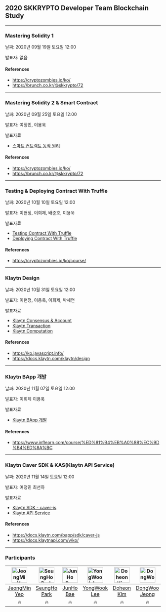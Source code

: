 ## 2020 SKKRYPTO Developer Team Blockchain Study

***
### Mastering Solidity 1 
날짜: 2020년 09월 19일 토요일 12:00  

발표자: 없음 

#### References
- https://cryptozombies.io/ko/
- https://brunch.co.kr/@skkrypto/72
***
### Mastering Solidity 2 & Smart Contract
날짜: 2020년 09월 25일 토요일 12:00  

발표자: 여정민, 이용욱

발표자료

<ul xmlns="http://www.w3.org/1999/html">
    <li> <a href="solidity/Smart%20Contract%20(1).pdf"> 스마트 컨트랙트 동작 원리 </a> </li>
</ul>

#### References
- https://cryptozombies.io/ko/
- https://brunch.co.kr/@skkrypto/72

***
### Testing & Deploying Contract With Truffle
날짜: 2020년 10월 10일 토요일 12:00  

발표자: 이현정, 이희제, 배준호, 이용욱

발표자료

<ul>
    <li> <a href="truffle/Truffle%20Test.pdf"> Testing Contract With Truffle </a> </li>
    <li> <a href="truffle/Deploying%20DApps%20with%20truffle.pptx"> Deploying Contract With Truffle </a> </li>
</ul>  

#### References
- https://cryptozombies.io/ko/course/
***

### Klaytn Design 

날짜: 2020년 10월 31일 토요일 12:00  

발표자: 이현정, 이용욱, 이희제, 박세연 

발표자료

<ul>
    <li> 
        <a href="klaytn/klaytn-consensus-account.pptx"> Klaytn Consensus & Account </a>
    </li>
    <li>
        <a href="klaytn/klaytn-transaction.pptx"> Klaytn Transaction </a>
    </li>
    <li>
        <a href="klaytn/klaytn-computation.pptx"> Klaytn Computation </a>
    </li>
</ul>


#### References
- https://ko.javascript.info/
- https://docs.klaytn.com/klaytn/design
***

### Klaytn BApp 개발
날짜: 2020년 11월 07일 토요일 12:00  

발표자: 이희제 이용욱  

발표자료
- [Klaytn BApp 개발](klaytn/Klaytn_BApp.pdf)

#### References
- https://www.inflearn.com/course/%ED%81%B4%EB%A0%88%EC%9D%B4%ED%8A%BC


***

### Klaytn Caver SDK & KAS(Klaytn API Service)
날짜: 2020년 11월 14일 토요일 12:00  

발표자: 여정민 최선하 

발표자료 
- [Klaytn SDK - caver-js  ](https://velog.io/@youngerjesus/caver-js-UseCase)
- [Klaytn API Service](klaytn/201114%20PPT.pptx)

#### References
- https://docs.klaytn.com/bapp/sdk/caver-js
- https://docs.klaytnapi.com/v/ko/

***

### Participants


| [<img alt="JeongMin Yeo" src="https://avatars2.githubusercontent.com/u/28587291?s=460&u=6f0ea3151a3dbc07155e95fc5a3e9e156cbd5cb5&v=4" width="50">](hhttps://github.com/Youngerjesus) | [<img alt="SeungHo Park" src="https://avatars0.githubusercontent.com/u/63057703?s=460&v=4" width="50">](https://github.com/joonparkhere) | [<img alt="JunHo Bae" src="https://avatars3.githubusercontent.com/u/48244064?s=460&u=12eeafb82be3cc079c6247c6c2eb0ae1d81a4cb7&v=4" width="50">](https://github.com/JunhoBae999) | [<img alt="YongWook Lee" src="https://avatars2.githubusercontent.com/u/46441280?s=460&v=4" width="50">](https://github.com/yongwookLee) | [<img alt="Doheon Kim" src="https://avatars3.githubusercontent.com/u/46369622?s=400&v=4" width="50">](https://github.com/doggai10) | [<img alt="DongWoo Jeong" src="https://avatars3.githubusercontent.com/u/63057683?s=460&v=4" width="50">](https://github.com/DongwooJeong) | [<img alt="Huije Lee" src="https://avatars1.githubusercontent.com/u/48006103?s=400&u=274ec78c67b6730e275e79749ca259e06ba51830&v=4" width="50">](https://github.com/holim0) | [<img alt="Cheongsu Lee" src="https://avatars3.githubusercontent.com/u/59321616?s=400&u=fa40e0018f06b198aca28f2ea79f54b03ffc85c7&v=4" width="50">](https://github.com/bestowing)   | [<img alt="Seyeon Park" src="https://avatars2.githubusercontent.com/u/71871348?s=400&v=4" width="50">](https://github.com/PSYcode04) | [<img alt="Hyeonjeong Lee " src="https://avatars2.githubusercontent.com/u/71911721?s=400&v=4" width="50">](https://github.com/hyunjeongshub) | [<img alt="Seonha Choi" src="https://avatars0.githubusercontent.com/u/71915232?s=400&v=4" width="50">](https://github.com/s2unha) |
|:-----:|:-----:|:-----:|:-----:|:-----:|:-----:|:-----:|:-----:|:-----:|:-----:|:-----:| 
| [JeongMin Yeo](hhttps://github.com/Youngerjesus) | [SeungHo Park](https://github.com/joonparkhere)  | [JunHo Bae](https://github.com/JunhoBae999)      | [YongWook Lee](https://github.com/yongwookLee)   | [Doheon Kim](https://github.com/doggai10)     | [DongWoo Jeong](https://github.com/DongwooJeong) |[Huiiiiije Lee](https://github.com/holim0) |[Cheongsu Lee](https://github.com/bestowing)  |[Seyeon Park](https://github.com/PSYcode04) |[Hyeonjeong Lee](https://github.com/hyunjeongshub) |[Seonha Choi](https://github.com/s2unha) |
| 🔥  | 🔥  | 🔥    | 🔥  | 🔥    | 🔥   | 🔥   | 🔥| 🔥 | 🔥 |  🔥|


